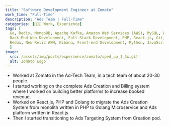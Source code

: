 ```yaml
---
title: "Software Development Engineer at Zomato"
work_time: "Full-Time"
description: "Ads Team | Full-Time"
categories: [🧑🏻‍💻 Work, Experience]
tags: [
  Go, Redis, MongoDB, Apache Kafka, Amazon Web Services (AWS), MySQL, Web Development, JSON,  
  Back-End Web Development, Full-Stack Development, PHP, React.js, Git, GitHub, Prometheus.io, Postman API, 
  Redux, New Relic APM, Kibana, Front-end Development, Python, JavaScript, Grafana
  ]
image:
  src: /assets/img/posts/experience/zomato/sped_up_1_3x.gif
  alt: Zomato Logo
---
```


* Worked at Zomato in the Ad-Tech Team, in a tech team of about 20-30 people.
* I started working on the complete Ads Creation and Billing system where I worked on building better platforms to increase booked revenue.
* Worked on React.js, PHP and Golang to migrate the Ads Creation System from monolith written in PHP to Golang Microservice and Ads platform written in React.js
* Then I started transitioning to Ads Targeting System from Creation pod.
